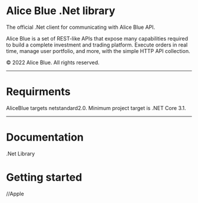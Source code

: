 <h1>Alice Blue .Net library</h1>

The official .Net client for communicating with Alice Blue API.

Alice Blue is a set of REST-like APIs that expose many capabilities required to build a complete investment and trading platform. Execute orders in real time, manage user portfolio, and more, with the simple HTTP API collection.

© 2022 Alice Blue. All rights reserved.

<hr>

<h1>Requirments</h1>

AliceBlue targets netstandard2.0. Minimum project target is .NET Core 3.1.

<hr>

<h1>Documentation</h1>

.Net Library

<h1>Getting started</h1>

//Apple







